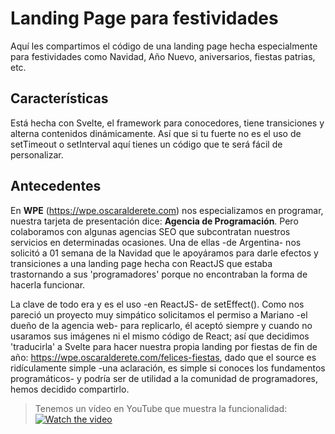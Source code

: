 # Landing Page para festividades

Aquí les compartimos el código de una landing page hecha especialmente para festividades como Navidad, Año Nuevo, aniversarios, fiestas patrias, etc.

## Características

Está hecha con Svelte, el framework para conocedores, tiene transiciones y alterna contenidos dinámicamente. Así que si tu fuerte no es el uso de setTimeout o setInterval aquí tienes un código que te será fácil de personalizar.

## Antecedentes

En **WPE** (https://wpe.oscaralderete.com) nos especializamos en programar, nuestra tarjeta de presentación dice: **Agencia de Programación**. Pero colaboramos con algunas agencias SEO que subcontratan nuestros servicios en determinadas ocasiones. Una de ellas -de Argentina- nos solicitó a 01 semana de la Navidad que le apoyáramos para darle efectos y transiciones a una landing page hecha con ReactJS que estaba trastornando a sus 'programadores' porque no encontraban la forma de hacerla funcionar.

La clave de todo era y es el uso -en ReactJS- de setEffect(). Como nos pareció un proyecto muy simpático solicitamos el permiso a Mariano -el dueño de la agencia web- para replicarlo, él aceptó siempre y cuando no usaramos sus imágenes ni el mismo código de React; así que decidimos 'traducirla' a Svelte para hacer nuestra propia landing por fiestas de fin de año: https://wpe.oscaralderete.com/felices-fiestas, dado que el source es ridículamente simple -una aclaración, es simple si conoces los fundamentos programáticos- y podría ser de utilidad a la comunidad de programadores, hemos decidido compartirlo.

> Tenemos un vídeo en YouTube que muestra la funcionalidad:
[![Watch the video](https://img.youtube.com/vi/3fM7G923qPQ/maxresdefault.jpg)](https://youtu.be/3fM7G923qPQ)

